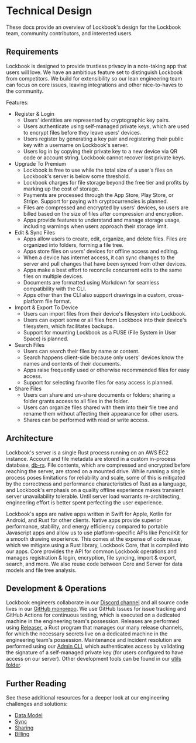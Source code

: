 # Technical Design
These docs provide an overview of Lockbook's design for the Lockbook team, community contributors, and interested users.

## Requirements
Lockbook is designed to provide trustless privacy in a note-taking app that users will love. We have an ambitious feature set to distinguish Lockbook from competitors. We build for extensibility so our lean engineering team can focus on core issues, leaving integrations and other nice-to-haves to the community.

Features:
- Register & Login
    - Users' identities are represented by cryptographic key pairs.
    - Users authenticate using self-managed private keys, which are used to encrypt files before they leave users' devices.
    - Users register by generating a key pair and registering their public key with a username on Lockbook's server.
    - Users log in by copying their private key to a new device via QR code or account string. Lockbook cannot recover lost private keys.
- Upgrade To Premium
    - Lockbook is free to use while the total size of a user's files on Lockbook's server is below some threshold.
    - Lockbook charges for file storage beyond the free tier and profits by marking up the cost of storage.
    - Payments are processed through the App Store, Play Store, or Stripe. Support for paying with cryptocurrencies is planned.
    - Files are compressed and encrypted by users' devices, so users are billed based on the size of files after compression and encryption.
    - Apps provide features to understand and manage storage usage, including warnings when users approach their storage limit.
- Edit & Sync Files
    - Apps allow users to create, edit, organize, and delete files. Files are organized into folders, forming a file tree.
    - Apps store files on users' devices for offline access and editing.
    - When a device has internet access, it can sync changes to the server and pull changes that have been synced from other devices.
    - Apps make a best effort to reconcile concurrent edits to the same files on multiple devices.
    - Documents are formatted using Markdown for seamless compatibility with the CLI.
    - Apps other than the CLI also support drawings in a custom, cross-platform file format.
- Import & Export To Device
    - Users can import files from their device's filesystem into Lockbook.
    - Users can export some or all files from Lockbook into their device's filesystem, which facilitates backups.
    - Support for mounting Lockbook as a FUSE (File System in User Space) is planned.
- Search Files
    - Users can search their files by name or content.
    - Search happens client-side because only users' devices know the names and contents of their documents.
    - Apps raise frequently used or otherwise recommended files for easy access.
    - Support for selecting favorite files for easy access is planned.
- Share Files
    - Users can share and un-share documents or folders; sharing a folder grants access to all files in the folder.
    - Users can organize files shared with them into their file tree and rename them without affecting their appearance for other users.
    - Shares can be performed with read or write access.

## Architecture
Lockbook's server is a single Rust process running on an AWS EC2 instance. Account and file metadata are stored in a custom in-process database, [db-rs](https://github.com/Parth/db-rs). File contents, which are compressed and encrypted before reaching the server, are stored on a mounted drive. While running a single process poses limitations for reliability and scale, some of this is mitigated by the correctness and performance characteristics of Rust as a language, and Lockbook's emphasis on a quality offline experience makes transient server unavailability tolerable. Until server load warrants re-architecting, engineering effort is better spent perfecting the user experience.

Lockbook's apps are native apps written in Swift for Apple, Kotlin for Android, and Rust for other clients. Native apps provide superior performance, stability, and energy efficiency compared to portable Javascript apps and allow us to use platform-specific APIs like PencilKit for a smooth drawing experience. This comes at the expense of code reuse, which we mitigate using a Rust library, Lockbook Core, that is compiled into our apps. Core provides the API for common Lockbook operations and manages registration & login, encryption, file syncing, import & export, search, and more. We also reuse code between Core and Server for data models and file tree analysis.

## Development & Operations
Lockbook engineers collaborate in our [Discord channel](https://discord.gg/kWgyhH3Ztu) and all source code lives in our [GitHub monorepo](https://github.com/lockbook/). We use GitHub Issues for issue tracking and GitHub Actions for continuous testing, which is executed on a dedicated machine in the engineering team's possession. Releases are performed using [Releaser](https://github.com/lockbook/lockbook/tree/master/utils/releaser), a Rust program that manages our many release channels, for which the necessary secrets live on a dedicated machine in the engineering team's possession. Maintenance and incident resolution are performed using our [Admin CLI](https://github.com/lockbook/lockbook/tree/master/clients/admin), which authenticates access by validating the signature of a self-managed private key (for users configured to have access on our server). Other development tools can be found in our [utils folder](https://github.com/lockbook/lockbook/tree/master/utils).

## Further Reading
See these additional resources for a deeper look at our engineering challenges and solutions:
- [Data Model](./data_model.md)
- [Sync](./sync.md)
- [Sharing](./sharing.md)
- [Billing](./billing.md)
